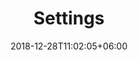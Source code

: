 ---
title: "Settings"
date: 2018-12-28T11:02:05+06:00
icon: "ti-panel"
description: "Lorem ipsum dolor sit amet ipsum dolor sit amet ipsum dolor sit amet"
type : "docs"
---